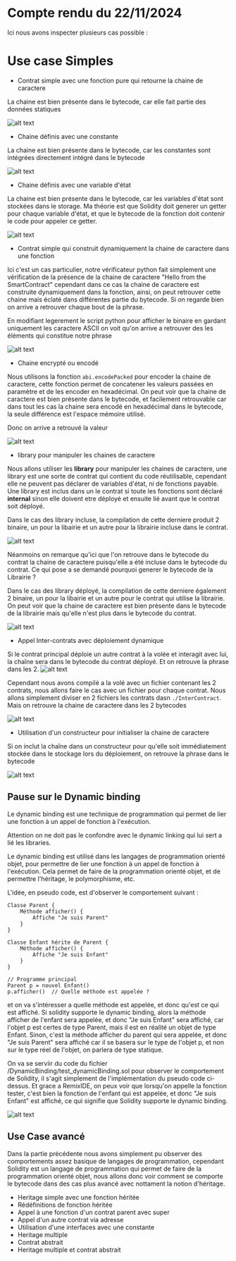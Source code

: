 # Compte rendu du 22/11/2024 

Ici nous avons inspecter plusieurs cas possible :

# Use case Simples

- Contrat simple avec une fonction pure qui retourne la chaine de caractere  

La chaine est bien présente dans le bytecode, car elle fait partie des données statiques

![alt text](image.png)

- Chaine définis avec une constante 

La chaine est bien présente dans le bytecode, car les constantes sont intégrées directement intégré dans le bytecode

![alt text](image-1.png)

- Chaine définis avec une variable d'état 

La chaine est bien présente dans le bytecode, car les variables d'état sont stockées dans le storage.
Ma théorie est que Solidity doit generer un getter pour chaque variable d'état, et que le bytecode de la fonction doit contenir le code pour appeler ce getter.

![alt text](image-2.png)

- Contrat simple qui construit dynamiquement la chaine de caractere dans une fonction

Ici c'est un cas particulier, notre vérificateur python fait simplement une vérification de la présence de la chaine de caractere "Hello from the SmartContract" cependant dans ce cas la chaine de caractere est construite dynamiquement dans la fonction, ainsi, on peut retrouver cette chaine mais éclaté dans différentes partie du bytecode. Si on regarde bien on arrive a retrouver chaque bout de la phrase.

En modifiant legerement le script python pour afficher le binaire en gardant uniquement les caractere ASCII on voit qu'on arrive a retrouver des les éléments qui constitue notre phrase

![alt text](image-3.png)

- Chaine encrypté ou encodé

Nous utilisons la fonction `abi.encodePacked` pour encoder la chaine de caractere, cette fonction permet de concatener les valeurs passées en paramètre et de les encoder en hexadécimal. On peut voir que la chaine de caractere est bien présente dans le bytecode, et facilement retrouvable car dans tout les cas la chaine sera encodé en hexadécimal dans le bytecode, la seule différence est l'espace mémoire utilisé.

Donc on arrive a retrouvé la valeur

![alt text](image-4.png)

- library pour manipuler les chaines de caractere

Nous allons utiliser les **library** pour manipuler les chaines de caractere, une library est une sorte de contrat qui contient du code réutilisable, cependant elle ne peuvent pas déclarer de variables d'état, ni de fonctions payable. Une library est inclus dans un le contrat si toute les fonctions sont déclaré **internal** sinon elle doivent etre déployé et ensuite lié avant que le contrat soit déployé.

Dans le cas des library incluse, la compilation de cette derniere produit 2 binaire, un pour la libairie et un autre pour la librairie incluse dans le contrat.

![alt text](image-5.png)

Néanmoins on remarque qu'ici que l'on retrouve dans le bytecode du contrat la chaine de caractere puisqu'elle a été incluse dans le bytecode du contrat. Ce qui pose a se demandé pourquoi generer le bytecode de la Librairie ?

Dans le cas des library déployé, la compilation de cette derniere également 2 binaire, un pour la libairie et un autre pour le contrat qui utilise la librairie. On peut voir que la chaine de caractere est bien présente dans le bytecode de la librairie mais qu'elle n'est plus dans le bytecode du contrat.

![alt text](image-6.png)

- Appel Inter-contrats avec déploiement dynamique  

Si le contrat principal déploie un autre contrat à la volée et interagit avec lui, la chaîne sera dans le bytecode du contrat déployé.
Et on retrouve la phrase dans les 2. 
![alt text](image-7.png)

Cependant nous avons compilé a la volé avec un fichier contenant les 2 contrats, nous allons faire le cas avec un fichier pour chaque contrat. Nous allons simplement diviser en 2 fichiers les contrats dasn `./InterContract`.
Mais  on retrouve la chaine de caractere dans les 2 bytecodes

![alt text](image-8.png)

- Utilisation d'un constructeur pour initialiser la chaine de caractere

Si on inclut la chaîne dans un constructeur pour qu'elle soit immédiatement stockée dans le stockage lors du déploiement, on retrouve la phrase dans le bytecode

![alt text](image-9.png)

## Pause sur le Dynamic binding

Le dynamic binding est une technique de programmation qui permet de lier une fonction à un appel de fonction à l'exécution. 

Attention on ne doit pas le confondre avec le dynamic linking qui lui sert a lié les libraries.

Le dynamic binding est utilisé dans les langages de programmation orienté objet, pour permettre de lier une fonction à un appel de fonction à l'exécution. Cela permet de faire de la programmation orienté objet, et de permettre l'héritage, le polymorphisme, etc.

L'idée, en pseudo code, est d'observer le comportement suivant : 
```
Classe Parent {
    Méthode afficher() {
        Affiche "Je suis Parent"
    }
}

Classe Enfant hérite de Parent {
    Méthode afficher() {
        Affiche "Je suis Enfant"
    }
}

// Programme principal
Parent p = nouvel Enfant()
p.afficher()  // Quelle méthode est appelée ?
```

et on va s'intéresser a quelle méthode est appelée, et donc qu'est ce qui est affiché.
Si solidity supporte le dynamic binding, alors la méthode afficher de l'enfant sera appelée, et donc "Je suis Enfant" sera affiché, car l'objet p est certes de type Parent, mais il est en réalité un objet de type Enfant.
Sinon, c'est la méthode afficher du parent qui sera appelée, et donc "Je suis Parent" sera affiché car il se basera sur le type de l'objet p, et non sur le type réel de l'objet, on parlera de type statique.

On va se serviir du code du fichier /DynamicBinding/test_dynamicBinding.sol pour observer le comportement de Solidity, il s'agit simplement de l'implémentation du pseudo code ci-dessus. Et grace a RemixIDE, on peux voir que lorsqu'on appelle la fonction tester, c'est bien la fonction de l'enfant qui est appelée, et donc "Je suis Enfant" est affiché, ce qui signifie que Solidity supporte le dynamic binding.

![alt text](image-10.png)


## Use Case avancé

Dans la partie précédente nous avons simplement pu observer des comportements assez basique de langages de programmation, cependant Solidity est un langage de programmation qui permet de faire de la programmation orienté objet, nous allons donc voir comment se comporte le bytecode dans des cas plus avancé avec nottament la notion d'héritage.

- Heritage simple avec une fonction héritée  
- Rédéfinitions de fonction héritée
- Appel à une fonction d'un contrat parent avec super
- Appel d'un autre contrat via adresse
- Utilisation d'une interfaces avec une constante
- Heritage multiple
- Contrat abstrait 
- Heritage multiple et contrat abstrait



